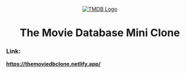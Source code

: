 <p align="center">
  <a href="https://themoviedbclone.netlify.app/" target="_blank" rel="noopener noreferrer">
    <img src="https://i.ibb.co/xmXMxzf/moviedb.png" alt="TMDB Logo">
  </a>
</p>

<h1 align="center">The Movie Database Mini Clone</h1>

### Link:

**https://themoviedbclone.netlify.app/**
